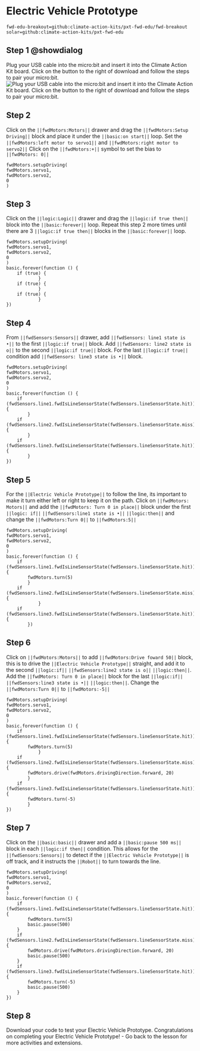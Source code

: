 # Electric Vehicle Prototype
```package
fwd-edu-breakout=github:climate-action-kits/pxt-fwd-edu/fwd-breakout
solar=github:climate-action-kits/pxt-fwd-edu
```
## Step 1 @showdialog
Plug your USB cable into the micro:bit and insert it into the 
Climate Action Kit board. Click on the button to the right of 
download and follow the steps to pair your micro:bit.
![Plug your USB cable into the micro:bit and insert it into the 
Climate Action Kit board. Click on the button to the right of 
download and follow the steps to pair your micro:bit.](https://raw.githubusercontent.com/mbakhtar/iste-electric-vehicle-v1/master/breakout-edited.png)

## Step 2 
Click on the ``||fwdMotors:Motors||`` drawer and drag the
``||fwdMotors:Setup Driving||`` block and place it under the
``||basic:on start||`` loop. Set the ``||fwdMotors:left motor to servo1||``
 and ``||fwdMotors:right motor to servo2||``
Click on the ``||fwdMotors:+||`` symbol to set the bias to ``||fwdMotors: 0||``
```blocks
fwdMotors.setupDriving(
fwdMotors.servo1,
fwdMotors.servo2,
0
)
```
## Step 3 
Click on the ``||logic:Logic||`` drawer and drag the ``||logic:if true then||`` block into the ``||basic:forever||`` loop.
Repeat this step 2 more times until there are 3 ``||logic:if true then||`` blocks in the ``||basic:forever||`` loop.
```blocks
fwdMotors.setupDriving(
fwdMotors.servo1,
fwdMotors.servo2,
0
)
basic.forever(function () {
    if (true) {
            }
    if (true) {
            }
    if (true) {
            }
})
```
## Step 4 
From ``||fwdSensors:Sensors||`` drawer, add ``||fwdSensors: line1 state is •||`` to the first ``||logic:if true||`` block.
Add ``||fwdSensors: line2 state is o||`` to the second ``||logic:if true||`` block.
For the last ``||logic:if true||`` condition add ``||fwdSensors: line3 state is •||`` block.
```blocks
fwdMotors.setupDriving(
fwdMotors.servo1,
fwdMotors.servo2,
0
)
basic.forever(function () {
    if (fwdSensors.line1.fwdIsLineSensorState(fwdSensors.lineSensorState.hit)) {
        }
    if (fwdSensors.line2.fwdIsLineSensorState(fwdSensors.lineSensorState.miss)) {
        }
    if (fwdSensors.line3.fwdIsLineSensorState(fwdSensors.lineSensorState.hit)) {
        }
})
```
## Step 5 
For the ``||Electric Vehicle Prototype||`` to follow the line, its important
to make it turn either left or right to keep it on the path. Click on ``||fwdMotors: Motors||`` and
add the ``||fwdMotors: Turn 0 in place||`` block under the first ``||logic: if||`` 
``||fwdSensors:line1 state is •||`` ``||logic:then||`` and change the ``||fwdMotors:Turn 0||``
to ``||fwdMotors:5||``
```blocks
fwdMotors.setupDriving(
fwdMotors.servo1,
fwdMotors.servo2,
0
)
basic.forever(function () {
    if (fwdSensors.line1.fwdIsLineSensorState(fwdSensors.lineSensorState.hit)) {
        fwdMotors.turn(5)
        }
    if (fwdSensors.line2.fwdIsLineSensorState(fwdSensors.lineSensorState.miss)) {
            }
    if (fwdSensors.line3.fwdIsLineSensorState(fwdSensors.lineSensorState.hit)) {
        })
```
## Step 6 
Click on ``||fwdMotors:Motors||`` to add ``||fwdMotors:Drive foward 50||`` block,
this is to drive the ``||Electric Vehicle Prototype||`` straight, and add it to the second
``||logic:if||`` ``||fwdSensors:line2 state is o||`` ``||logic:then||``.
Add the ``||fwdMotors: Turn 0 in place||`` block for the last ``||logic:if||``
``||fwdSensors:line3 state is •||`` ``||logic:then||``. Change the ``||fwdMotors:Turn 0||``
to ``||fwdMotors:-5||``
```blocks
fwdMotors.setupDriving(
fwdMotors.servo1,
fwdMotors.servo2,
0
)
basic.forever(function () {
    if (fwdSensors.line1.fwdIsLineSensorState(fwdSensors.lineSensorState.hit)) {
        fwdMotors.turn(5)
            }
    if (fwdSensors.line2.fwdIsLineSensorState(fwdSensors.lineSensorState.miss)) {
        fwdMotors.drive(fwdMotors.drivingDirection.forward, 20)
        }
    if (fwdSensors.line3.fwdIsLineSensorState(fwdSensors.lineSensorState.hit)) {
        fwdMotors.turn(-5)
        }
})
```
## Step 7 
Click on the ``||basic:basic||`` drawer and add a ``||basic:pause 500 ms||`` block in 
each ``||logic:if then||`` condition. This allows for the ``||fwdSensors:Sensors||`` 
to detect if the ``||Electric Vehicle Prototype||`` is off track, and it instructs the ``||Robot||``
to turn towards the line.
```blocks
fwdMotors.setupDriving(
fwdMotors.servo1,
fwdMotors.servo2,
0
)
basic.forever(function () {
    if (fwdSensors.line1.fwdIsLineSensorState(fwdSensors.lineSensorState.hit)) {
        fwdMotors.turn(5)
        basic.pause(500)
    }
    if (fwdSensors.line2.fwdIsLineSensorState(fwdSensors.lineSensorState.miss)) {
        fwdMotors.drive(fwdMotors.drivingDirection.forward, 20)
        basic.pause(500)
    }
    if (fwdSensors.line3.fwdIsLineSensorState(fwdSensors.lineSensorState.hit)) {
        fwdMotors.turn(-5)
        basic.pause(500)
    }
})
```
## Step 8 
Download your code to test your Electric Vehicle Prototype.
Congratulations on completing your Electric Vehicle Prototype! - Go back to the lesson for more activities and extensions.
